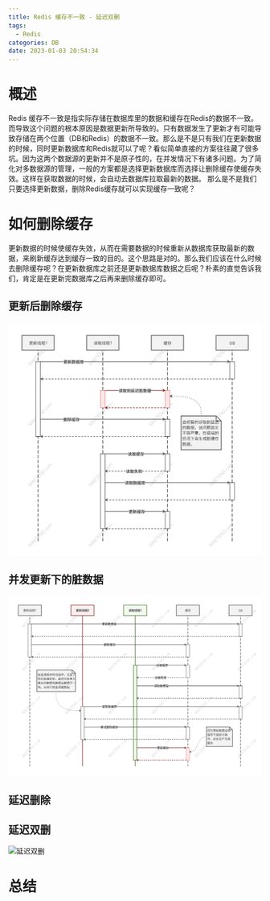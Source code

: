 ```yaml
---
title: Redis 缓存不一致 - 延迟双删
tags:
  - Redis
categories: DB
date: 2023-01-03 20:54:34
---
```

# 概述
Redis 缓存不一致是指实际存储在数据库里的数据和缓存在Redis的数据不一致。而导致这个问题的根本原因是数据更新所导致的。只有数据发生了更新才有可能导致存储在两个位置（DB和Redis）的数据不一致。那么是不是只有我们在更新数据的时候，同时更新数据库和Redis就可以了呢？看似简单直接的方案往往藏了很多坑。因为这两个数据源的更新并不是原子性的，在并发情况下有诸多问题。为了简化对多数据源的管理，一般的方案都是选择更新数据库而选择让删除缓存使缓存失效。这样在获取数据的时候，会自动去数据库拉取最新的数据。
那么是不是我们只要选择更新数据，删除Redis缓存就可以实现缓存一致呢？

# 如何删除缓存
更新数据的时候使缓存失效，从而在需要数据的时候重新从数据库获取最新的数据，来刷新缓存达到缓存一致的目的。这个思路是对的。那么我们应该在什么时候去删除缓存呢？在更新数据库之前还是更新数据库数据之后呢？朴素的直觉告诉我们，肯定是在更新完数据库之后再来删除缓存即可。

## 更新后删除缓存
![延迟双删](/images/更新后删除缓存.svg)

## 并发更新下的脏数据
![更新后删除缓存极限情况下的脏数据](/images/更新后删除缓存极限情况下的脏数据.svg)

## 延迟删除

## 延迟双删
![延迟双删](/images/延迟双删.svg)

# 总结